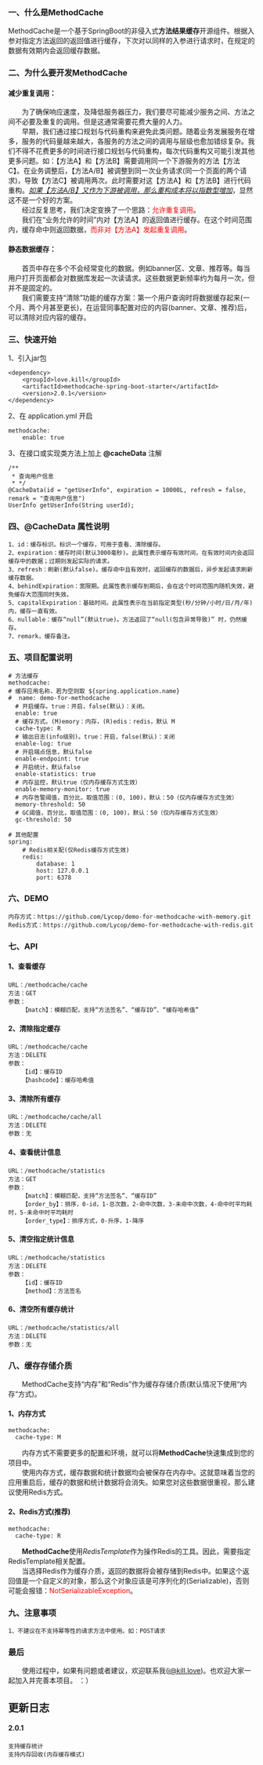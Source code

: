 ### 一、什么是MethodCache

MethodCache是一个基于SpringBoot的非侵入式**方法结果缓存**开源组件。根据入参对指定方法返回的返回值进行缓存，下次对以同样的入参进行请求时，在规定的数据有效期内会返回缓存数据。


### 二、为什么要开发MethodCache

#### 减少重复调用：
&emsp;&emsp;为了确保响应速度，及降低服务器压力，我们要尽可能减少服务之间、方法之间不必要及重复的调用。但是这通常需要花费大量的人力。  
&emsp;&emsp;早期，我们通过接口规划与代码重构来避免此类问题。随着业务发展服务在增多，服务的代码量越来越大，各服务的方法之间的调用与层级也愈加错综复杂。我们不得不花费更多的时间进行接口规划与代码重构，每次代码重构又可能引发其他更多问题。如：【方法A】和【方法B】需要调用同一个下游服务的方法【方法C】。在业务调整后，【方法A/B】被调整到同一次业务请求(同一个页面的两个请求)，导致【方法C】被调用两次。此时需要对这【方法A】和【方法B】进行代码重构。<u>*如果【方法A/B】又作为下游被调用，那么重构成本将以指数型增加*</u>，显然这不是一个好的方案。  
&emsp;&emsp;经过反复思考，我们决定变换了一个思路：<font color=red>允许重复调用</font>。  
&emsp;&emsp;我们在“业务允许的时间”内对【方法A】的返回值进行缓存。在这个时间范围内，缓存命中则返回数据，<font color=red>而非对【方法A】发起重复调用</font>。

#### 静态数据缓存：
&emsp;&emsp;首页中存在多个不会经常变化的数据。例如banner区、文章、推荐等。每当用户打开页面都会对数据库发起一次读请求。这些数据更新频率约为每月一次，但并不是固定的。  
&emsp;&emsp;我们需要支持“清除”功能的缓存方案：第一个用户查询时将数据缓存起来(一个月、两个月甚至更长)，在运营同事配置对应的内容(banner、文章、推荐)后，可以清除对应内容的缓存。


### 三、快速开始

1、引入jar包
    
    <dependency>
        <groupId>love.kill</groupId>
        <artifactId>methodcache-spring-boot-starter</artifactId>
        <version>2.0.1</version>
    </dependency>

2、在 application.yml 开启

    methodcache:
        enable: true

3、在接口或实现类方法上加上 **@cacheData** 注解
    
    /**
	 * 查询用户信息
	 * */
	@CacheData(id = "getUserInfo", expiration = 10000L, refresh = false, remark = "查询用户信息")
	UserInfo getUserInfo(String userId);


### 四、@CacheData 属性说明

    1、id：缓存标识。标识一个缓存，可用于查看、清除缓存。
    2、expiration：缓存时间(默认3000毫秒)。此属性表示缓存有效时间，在有效时间内会返回缓存中的数据；过期则发起实际的请求。
    3、refresh：刷新(默认false)。缓存命中且有效时，返回缓存的数据后，异步发起请求刷新缓存数据。
    4、behindExpiration：宽限期。此属性表示缓存到期后，会在这个时间范围内随机失效，避免缓存大范围同时失效。
    5、capitalExpiration：基础时间。此属性表示在当前指定类型(秒/分钟/小时/日/月/年)内，缓存一直有效。
    6、nullable：缓存“null”(默认true)。方法返回了“null(包含异常导致)” 时，仍然缓存。
    7、remark，缓存备注。


### 五、项目配置说明

    # 方法缓存
    methodcache:
    # 缓存应用名称，若为空则取 ${spring.application.name}
    #  name: demo-for-methodcache
      # 开启缓存。true：开启，false(默认)：关闭。
      enable: true
      # 缓存方式。(M)emory：内存，(R)edis：redis，默认 M
      cache-type: R
      # 输出日志(info级别)。true：开启，false(默认)：关闭
      enable-log: true
      # 开启端点信息，默认false
      enable-endpoint: true
      # 开启统计，默认false
      enable-statistics: true
      # 内存监控，默认true（仅内存缓存方式生效）
      enable-memory-monitor: true
      # 内存告警阈值，百分比，取值范围：(0, 100)，默认：50（仅内存缓存方式生效）
      memory-threshold: 50
      # GC阈值，百分比，取值范围：(0, 100)，默认：50（仅内存缓存方式生效）
      gc-threshold: 50

    # 其他配置
    spring:
        # Redis相关配(仅Redis缓存方式生效)
        redis:
            database: 1
            host: 127.0.0.1
            port: 6378


### 六、DEMO

    内存方式：https://github.com/Lycop/demo-for-methodcache-with-memory.git  
    Redis方式：https://github.com/Lycop/demo-for-methodcache-with-redis.git


### 七、API

#### 1、查看缓存
    URL：/methodcache/cache
    方法：GET
    参数：
        【match】：模糊匹配，支持“方法签名”、“缓存ID”、“缓存哈希值”

#### 2、清除指定缓存
    URL：/methodcache/cache
    方法：DELETE
    参数：
        【id】：缓存ID
        【hashcode】：缓存哈希值

#### 3、清除所有缓存
    URL：/methodcache/cache/all
    方法：DELETE
    参数：无

#### 4、查看统计信息
    URL：/methodcache/statistics
    方法：GET
    参数：
        【match】：模糊匹配，支持“方法签名”、“缓存ID”
        【order_by】：排序，0-id，1-总次数，2-命中次数，3-未命中次数，4-命中时平均耗时，5-未命中时平均耗时
        【order_type】：排序方式，0-升序，1-降序

#### 5、清空指定统计信息
    URL：/methodcache/statistics
    方法：DELETE
    参数：
        【id】：缓存ID
        【method】：方法签名

#### 6、清空所有缓存统计
    URL：/methodcache/statistics/all
    方法：DELETE
    参数：无


### 八、缓存存储介质

&emsp;&emsp;MethodCache支持“内存”和“Redis”作为缓存存储介质(默认情况下使用“内存“方式)。  

#### 1、内存方式
    methodcache:
      cache-type: M

&emsp;&emsp;内存方式不需要更多的配置和环境，就可以将**MethodCache**快速集成到您的项目中。  
&emsp;&emsp;使用内存方式，缓存数据和统计数据均会被保存在内存中。这就意味着当您的应用重启后，缓存的数据和统计数据将会消失。如果您对这些数据很重视，那么建议使用Redis方式。

#### 2、Redis方式(推荐)

    methodcache:
      cache-type: R
    
&emsp;&emsp;**MethodCache**使用*RedisTemplate*作为操作Redis的工具。因此，需要指定RedisTemplate相关配置。  
&emsp;&emsp;当选择Redis作为缓存介质，返回的数据将会被存储到Redis中。如果这个返回值是一个自定义的对象，那么这个对象应该是可序列化的(Serializable)，否则可能会报错：<font color=red>NotSerializableException</font>。


### 九、注意事项

    1、不建议在不支持幂等性的请求方法中使用。如：POST请求


### 最后

&emsp;&emsp;使用过程中，如果有问题或者建议，欢迎联系我(i@kill.love)。也欢迎大家一起加入并完善本项目。 ：）



## 更新日志

#### 2.0.1
    支持缓存统计  
    支持内存回收(内存缓存模式)